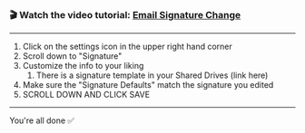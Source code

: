 ### 🎬 Watch the video tutorial: [Email Signature Change](Email%20Signature%20Change.mp4)

---
1. Click on the settings icon in the upper right hand corner
2. Scroll down to "Signature"
3. Customize the info to your liking
	1. There is a signature template in your Shared Drives (link here)
4. Make sure the "Signature Defaults" match the signature you edited
5. SCROLL DOWN AND CLICK SAVE
---
You're all done ✅